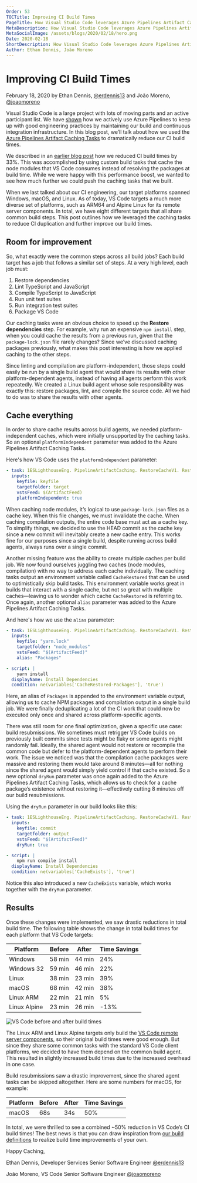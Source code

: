 ```yaml
---
Order: 53
TOCTitle: Improving CI Build Times
PageTitle: How Visual Studio Code leverages Azure Pipelines Artifact Caching Tasks to improve CI
MetaDescription: How Visual Studio Code leverages Azure Pipelines Artifact Caching Tasks to improve CI
MetaSocialImage: /assets/blogs/2020/02/18/hero.png
Date: 2020-02-18
ShortDescription: How Visual Studio Code leverages Azure Pipelines Artifact Caching Tasks to improve CI
Author: Ethan Dennis, João Moreno
---
```


# Improving CI Build Times

February 18, 2020 by Ethan Dennis, [@erdennis13](https://twitter.com/erdennis13) and João Moreno, [@joaomoreno](https://twitter.com/joaomoreno)

Visual Studio Code is a large project with lots of moving parts and an active participant list. We have [shown](https://code.visualstudio.com/blogs/2018/09/12/engineering-with-azure-pipelines) how we actively use Azure Pipelines to keep up with good engineering practices by maintaining our build and continuous integration infrastructure. In this blog post, we’ll talk about how we used the [Azure Pipelines Artifact Caching Tasks](https://github.com/microsoft/azure-pipelines-artifact-caching-tasks) to dramatically reduce our CI build times.

We described in an [earlier blog post](https://medium.com/crawl-walk-sprint/reducing-vs-code-ci-build-times-by-33-dbb1715b5028) how we reduced CI build times by 33%. This was accomplished by using custom build tasks that cache the node modules that VS Code consumes instead of resolving the packages at build time. While we were happy with this performance boost, we wanted to see how much further we could push the caching tasks that we built.

When we last talked about our CI engineering, our target platforms spanned Windows, macOS, and Linux. As of today, VS Code targets a much more diverse set of platforms, such as ARM64 and Alpine Linux for its remote server components. In total, we have eight different targets that all share common build steps. This post outlines how we leveraged the caching tasks to reduce CI duplication and further improve our build times.

## Room for improvement

So, what exactly were the common steps across all build jobs? Each build target has a job that follows a similar set of steps. At a very high level, each job must:

1. Restore dependencies
2. Lint TypeScript and JavaScript
3. Compile TypeScript to JavaScript
4. Run unit test suites
5. Run integration test suites
6. Package VS Code

Our caching tasks were an obvious choice to speed up the **Restore dependencies** step. For example, why run an expensive `npm install` step, when you could cache the results from a previous run, given that the `package-lock.json` file rarely changes? Since we’ve discussed caching packages previously, what makes this post interesting is how we applied caching to the other steps.

Since linting and compilation are platform-independent, those steps could easily be run by a single build agent that would share its results with other platform-dependent agents, instead of having all agents perform this work repeatedly. We created a Linux build agent whose sole responsibility was exactly this: restore packages, lint, and compile the source code. All we had to do was to share the results with other agents.

## Cache everything

In order to share cache results across build agents, we needed platform-independent caches, which were initially unsupported by the caching tasks. So an optional `platformIndependent` parameter was added to the Azure Pipelines Artifact Caching Tasks.

Here's how VS Code uses the `platformIndependent` parameter:

```yml
- task: 1ESLighthouseEng. PipelineArtifactCaching. RestoreCacheV1. RestoreCache@1
  inputs:
    keyfile: keyfile
    targetfolder: target
    vstsFeed: $(ArtifactFeed)
    platformIndependent: true
```

When caching node modules, it’s logical to use `package-lock.json` files as a cache key. When this file changes, we must invalidate the cache. When caching compilation outputs, the entire code base must act as a cache key. To simplify things, we decided to use the HEAD commit as the cache key since a new commit will inevitably create a new cache entry. This works fine for our purposes since a single build, despite running across build agents, always runs over a single commit.

Another missing feature was the ability to create multiple caches per build job. We now found ourselves juggling two caches (node modules, compilation) with no way to address each cache individually. The caching tasks output an environment variable called `CacheRestored` that can be used to optimistically skip build tasks. This environment variable works great in builds that interact with a single cache, but not so great with multiple caches—leaving us to wonder which cache `CacheRestored` is referring to. Once again, another optional `alias` parameter was added to the Azure Pipelines Artifact Caching Tasks.

And here's how we use the `alias` parameter:

```yml
- task: 1ESLighthouseEng. PipelineArtifactCaching. RestoreCacheV1. RestoreCache@1
  inputs:
    keyfile: "yarn.lock"
    targetfolder: "node_modules"
    vstsFeed: "$(ArtifactFeed)"
    alias: "Packages"

- script: |
    yarn install
  displayName: Install Dependencies
  condition: ne(variables['CacheRestored-Packages'], 'true')
```

Here, an alias of `Packages` is appended to the environment variable output, allowing us to cache NPM packages and compilation output in a single build job. We were finally deduplicating a lot of the CI work that could now be executed only once and shared across platform-specific agents.

There was still room for one final optimization, given a specific use case: build resubmissions. We sometimes must retrigger VS Code builds on previously built commits since tests might be flaky or some agents might randomly fail. Ideally, the shared agent would not restore or recompile the common code but defer to the platform-dependent agents to perform their work. The issue we noticed was that the compilation cache packages were massive and restoring them would take around 8 minutes—all for nothing since the shared agent would simply yield control if that cache existed. So a new optional `dryRun` parameter was once again added to the Azure Pipelines Artifact Caching Tasks, which allows us to check for a cache package’s existence without restoring it—effectively cutting 8 minutes off our build resubmissions.

Using the `dryRun` parameter in our build looks like this:

```yml
- task: 1ESLighthouseEng. PipelineArtifactCaching. RestoreCacheV1. RestoreCache@1
  inputs:
    keyfile: commit
    targetfolder: output
    vstsFeed: "$(ArtifactFeed)"
    dryRun: true

- script: |
    npm run compile install
  displayName: Install Dependencies
  condition: ne(variables['CacheExists'], 'true')
```

Notice this also introduced a new `CacheExists` variable, which works together with the `dryRun` parameter.

## Results

Once these changes were implemented, we saw drastic reductions in total build time. The following table shows the change in total build times for each platform that VS Code targets:

| Platform     | Before | After  | Time Savings |
| ------------ | ------ | ------ | ------------ |
| Windows      | 58 min | 44 min | 24%          |
| Windows 32   | 59 min | 46 min | 22%          |
| Linux        | 38 min | 23 min | 39%          |
| macOS        | 68 min | 42 min | 38%          |
| Linux ARM    | 22 min | 21 min | 5%           |
| Linux Alpine | 23 min | 26 min | -13%         |

![VS Code before and after build times](chart.png)

The Linux ARM and Linux Alpine targets only build the [VS Code remote server components](https://code.visualstudio.com/docs/remote/remote-overview), so their original build times were good enough. But since they share some common tasks with the standard VS Code client platforms, we decided to have them depend on the common build agent. This resulted in slightly increased build times due to the increased overhead in one case.

Build resubmissions saw a drastic improvement, since the shared agent tasks can be skipped altogether. Here are some numbers for macOS, for example:

| Platform | Before | After | Time Savings |
| -------- | ------ | ----- | ------------ |
| macOS    | 68s    | 34s   | 50%          |

In total, we were thrilled to see a combined ~50% reduction in VS Code’s CI build times! The best news is that you can draw inspiration from [our build definitions](https://github.com/microsoft/vscode/tree/master/build/azure-pipelines) to realize build time improvements of your own.

Happy Caching,

Ethan Dennis, Developer Services Senior Software Engineer [@erdennis13](https://twitter.com/erdennis13)

João Moreno, VS Code Senior Software Engineer [@joaomoreno](https://twitter.com/joaomoreno)
